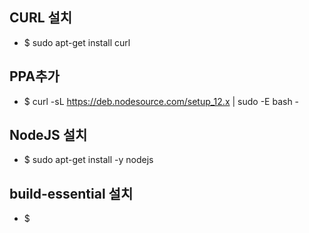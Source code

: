 ## CURL 설치
- $ sudo apt-get install curl

## PPA추가
- $ curl -sL https://deb.nodesource.com/setup_12.x | sudo -E bash -

## NodeJS 설치
- $ sudo apt-get install -y nodejs

## build-essential 설치
- $
